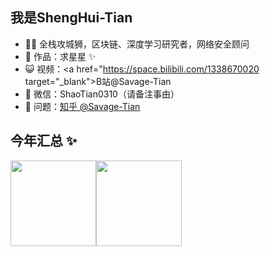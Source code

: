 ## 我是ShengHui-Tian

- 👨‍💻 全栈攻城狮，区块链、深度学习研究者，网络安全顾问
- 🏡 作品：求星星 ✨
- 😺 视频：<a href="https://space.bilibili.com/1338670020 target="_blank">B站@Savage-Tian</a>
- 💬 微信：ShaoTian0310（请备注事由）
- 🤔 问题：<a href="https://www.zhihu.com/people/Savage-Tian" target="_blank">知乎 @Savage-Tian</a>

## 今年汇总 ✨

<img align="" height="137px" src="https://github-readme-stats.vercel.app/api?username=ShengHui-Tian&hide_title=true&hide_border=true&show_icons=true&include_all_commits=true&line_height=21&bg_color=0,EC6C6C,FFD479,FFFC79,73FA79&theme=graywhite&locale=cn" /><img align="" height="137px" src="https://github-readme-stats.vercel.app/api/top-langs/?username=ShengHui-Tian&hide_title=true&hide_border=true&layout=compact&bg_color=0,73FA79,73FDFF,D783FF&theme=graywhite&locale=cn" />
